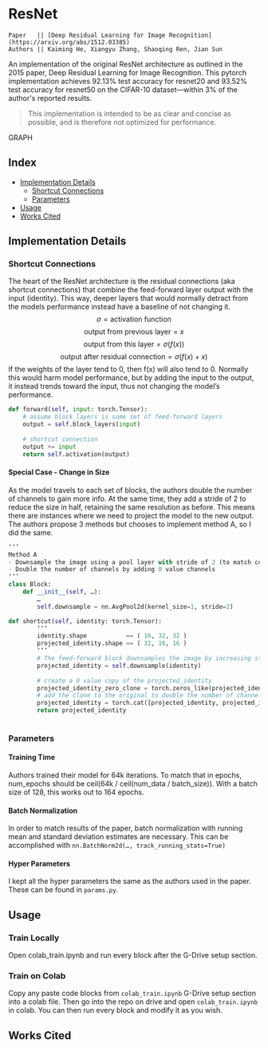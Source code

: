 # ResNet
```
Paper   || [Deep Residual Learning for Image Recognition](https://arxiv.org/abs/1512.03385)
Authors || Kaiming He, Xiangyu Zhang, Shaoqing Ren, Jian Sun
```

An implementation of the original ResNet architecture as outlined in the 2015 paper, Deep Residual Learning for Image Recognition. This pytorch implementation achieves 92.13% test accuracy for resnet20 and 93.52% test accuracy for resnet50 on the CIFAR-10 dataset—within 3% of the author's reported results.

>This implementation is intended to be as clear and concise as possible, and is therefore not optimized for performance.

GRAPH

## Index
- [Implementation Details](https://github.com/vidithbalasa/ResNet/edit/main/README.md#implementation-details)
    - [Shortcut Connections](https://github.com/vidithbalasa/ResNet/edit/main/README.md#shortcut-connections)
    - [Parameters](https://github.com/vidithbalasa/ResNet/edit/main/README.md#parameters)
- [Usage](https://github.com/vidithbalasa/ResNet/edit/main/README.md#usage)
- [Works Cited](https://github.com/vidithbalasa/ResNet/edit/main/README.md#works-cited)

## Implementation Details
### Shortcut Connections
The heart of the ResNet architecture is the residual connections (aka shortcut connections) that combine the feed-forward layer output with the input (identity). This way, deeper layers that would normally detract from the models performance instead have a baseline of not changing it.
$$\sigma=\text{activation function}$$
$$\text{output from previous layer}=x$$
$$\text{output from this layer}=\sigma(f(x))$$
$$\text{output after residual connection}=\sigma(f(x)+x)$$
If the weights of the layer tend to 0, then f(x) will also tend to 0. Normally this would harm model performance, but by adding the input to the output, it instead trends toward the input, thus not changing the model’s performance.
```python
def forward(self, input: torch.Tensor):
	# assume block_layers is some set of feed-forward layers
	output = self.block_layers(input)
	
	# shortcut connection
	output += input
	return self.activation(output)
```
#### Special Case - Change in Size
As the model travels to each set of blocks, the authors double the number of channels to gain more info. At the same time, they add a stride of 2 to reduce the size in half, retaining the same resolution as before. This means there are instances where we need to project the model to the new output. The authors propose 3 methods but chooses to implement method A, so I did the same.
```python
‘’’
Method A
- Downsample the image using a pool layer with stride of 2 (to match conv layer with stride of 2)
- Double the number of channels by adding 0 value channels
‘’’
class Block:
	def __init__(self, …):
		…
		self.downsample = nn.AvgPool2d(kernel_size=1, stride=2)

def shortcut(self, identity: torch.Tensor):
		‘’’
		identity.shape           == ( 16, 32, 32 )
		projected_identity.shape == ( 32, 16, 16 )
		‘’’
		# The feed-forward block downsamples the image by increasing stride to 2, so we do the same
		projected_identity = self.downsample(identity)
		
		# create a 0 value copy of the projected_identity
		projected_identity_zero_clone = torch.zeros_like(projected_identity)
		# add the clone to the original to double the number of channel layers
		projected_identity = torch.cat([projected_identity, projected_identity_zero_clone], dim=1)
		return projected_identity
		
```
### Parameters
#### Training Time
Authors trained their model for 64k iterations. To match that in epochs, num_epochs should be ceil(64k / ceil(num_data / batch_size)). With a batch size of 128, this works out to 164 epochs.
#### Batch Normalization
In order to match results of the paper, batch normalization with running mean and standard deviation estimates are necessary. This can be accomplished with `nn.BatchNorm2d(…, track_running_stats=True)`
#### Hyper Parameters
I kept all the hyper parameters the same as the authors used in the paper. These can be found in `params.py`.

## Usage
### Train Locally
Open colab_train.ipynb and run every block after the G-Drive setup section.

### Train on Colab
Copy any paste code blocks from `colab_train.ipynb` G-Drive setup section into a colab file. Then go into the repo on drive and open `colab_train.ipynb` in colab. You can then run every block and modify it as you wish.

## Works Cited
